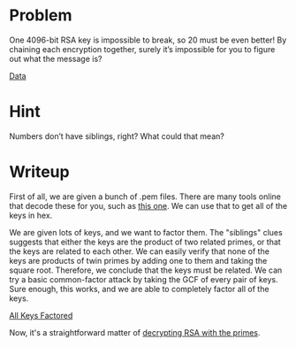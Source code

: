 # Problem
One 4096-bit RSA key is impossible to break, so 20 must be even better! By chaining each encryption together, surely it’s impossible for you to figure out what the message is?

[Data](problem-data.zip)
# Hint
Numbers don’t have siblings, right? What could that mean?
# Writeup
First of all, we are given a bunch of .pem files. There are many tools online that decode these for you, such as [this one](https://www.google.com/search?q=pem+file+decoder&rlz=1C1CHBF_enUS793US793&oq=pem+file+dec&aqs=chrome.0.0j69i57j0l4.5747j0j7&sourceid=chrome&ie=UTF-8). We can use that to get all of the keys in hex.

We are given lots of keys, and we want to factor them. The "siblings" clues suggests that either the keys are the product of two related primes, or that the keys are related to each other. We can easily verify that none of the keys are products of twin primes by adding one to them and taking the square root. Therefore, we conclude that the keys must be related. We can try a basic common-factor attack by taking the GCF of every pair of keys. Sure enough, this works, and we are able to completely factor all of the keys. 

[All Keys Factored](factored.txt)

Now, it's a straightforward matter of [decrypting RSA with the primes](https://crypto.stackexchange.com/questions/19444/rsa-given-q-p-and-e?utm_medium=organic&utm_source=google_rich_qa&utm_campaign=google_rich_qa).
